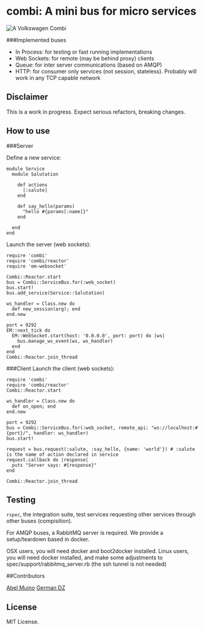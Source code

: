 combi: A mini bus for micro services
====================================

![A Volkswagen Combi](http://upload.wikimedia.org/wikipedia/commons/thumb/a/af/Volkswagen-rapunzel.jpg/640px-Volkswagen-rapunzel.jpg)

###Implemented buses

- In Process: for testing or fast running implementations
- Web Sockets: for remote (may be behind proxy) clients
- Queue: for inter server communications (based on AMQP)
- HTTP: for consumer only services (not session, stateless). Probably will work in any TCP capable network

## Disclaimer

This is a work in progress. Expect serious refactors, breaking changes.

## How to use

###Server

Define a new service:
```
module Service
  module Salutation

    def actions
      [:salute]
    end

    def say_hello(params)
      "hello #{params[:name]}"
    end

  end
end
```
Launch the server (web sockets):
```
require 'combi'
require 'combi/reactor'
require 'em-websocket'

Combi::Reactor.start
bus = Combi::ServiceBus.for(:web_socket)
bus.start!
bus.add_service(Service::Salutation)

ws_handler = Class.new do
  def new_session(arg); end
end.new

port = 9292
EM::next_tick do
  EM::WebSocket.start(host: '0.0.0.0', port: port) do |ws|
    bus.manage_ws_event(ws, ws_handler)
  end
end
Combi::Reactor.join_thread
```

###Client
Launch the client (web sockets):
```
require 'combi'
require 'combi/reactor'
Combi::Reactor.start

ws_handler = Class.new do
  def on_open; end
end.new

port = 9292
bus = Combi::ServiceBus.for(:web_socket, remote_api: "ws://localhost:#{port}/", handler: ws_handler)
bus.start!

request = bus.request(:salute, :say_hello, {name: 'world'}) # :salute is the name of action declared in service
request.callback do |response|
  puts "Server says: #{response}"
end

Combi::Reactor.join_thread
```

## Testing

`rspec`, the integration suite, test services requesting other services through other buses (compisition).

For AMQP buses, a RabbitMQ server is required. We provide a setup/teardown based in docker.

OSX users, you will need docker and boot2docker installed.
Linux users, you will need docker installed, and make some adjustments to spec/support/rabbitmq_server.rb (the ssh tunnel is not needed)

##Contributors

[Abel Muino](https://twitter.com/amuino)
[German DZ](https://twitter.com/GermanDZ)

## License

MIT License.
